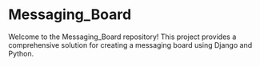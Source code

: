 # Messaging_Board
Welcome to the Messaging_Board repository! This project provides a comprehensive solution for creating a messaging board using Django and Python.
